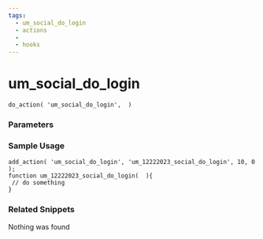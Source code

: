 ```yaml
---
tags: 
  - um_social_do_login
  - actions
  - 
  - hooks
---
```

# um\_social\_do\_login

``` php:no-line-numbers
do_action( 'um_social_do_login',  )
```
<div class='hook-sep'></div>

### Parameters

<div class='hook-sep'></div>



### Sample Usage

``` php:no-line-numbers
add_action( 'um_social_do_login', 'um_12222023_social_do_login', 10, 0 );
function um_12222023_social_do_login(  ){
 // do something
}
```
<div class='hook-sep'></div>



### Related Snippets

Nothing was found

